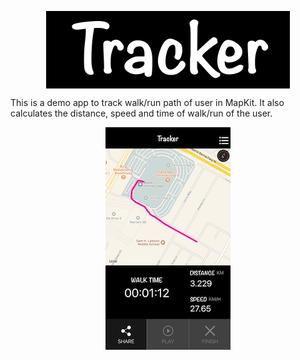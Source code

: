 <p align="center">
  <img align="center" src="https://raw.githubusercontent.com/ArnabHore/Tracker/master/Tracker/Images/logo.png" alt="Tracker Logo">
</p>

This is a demo app to track walk/run path of user in MapKit. It also calculates the distance, speed and time of walk/run of the user.

<p align="center">
  <img align="center" src="https://raw.githubusercontent.com/ArnabHore/Tracker/master/Tracker/Images/Screenshot.png" alt="Tracker Image">
</p>
